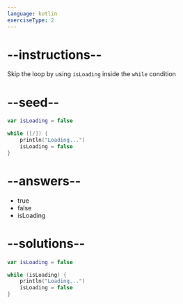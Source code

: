 ```yaml
---
language: kotlin
exerciseType: 2
---
```


# --instructions--

Skip the loop by using `isLoading` inside the `while` condition

# --seed--

```kotlin
var isLoading = false

while ([/]) {
    println("Loading...")
    isLoading = false
}
```

# --answers--

- true
- false
- isLoading

# --solutions--

```kotlin
var isLoading = false

while (isLoading) {
    println("Loading...")
    isLoading = false
}
```

